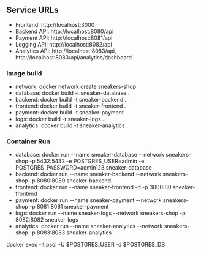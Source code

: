 ## Service URLs

- Frontend: http://localhost:3000
- Backend API: http://localhost:8080/api
- Payment API: http://localhost:8081/api
- Logging API: http://localhost:8082/api
- Analytics API: http://localhost:8083/api, http://localhost:8083/api/analytics/dashboard

### Image build

- network: docker network create sneakers-shop
- database: docker build -t sneaker-database .
- backend: docker build -t sneaker-backend .
- frontend: docker build -t sneaker-frontend .
- payment: docker build -t sneaker-payment .
- logs: docker build -t sneaker-logs .
- analytics: docker build -t sneaker-analytics .

### Container Run

- database: docker run --name sneaker-database --network sneakers-shop -p 5432:5432 -e POSTGRES_USER=admin -e POSTGRES_PASSWORD=admin123 sneaker-database
- backend: docker run --name sneaker-backend --network sneakers-shop -p 8080:8080 sneaker-backend
- frontend: docker run --name sneaker-frontend -d -p 3000:80 sneaker-frontend
- payment: docker run --name sneaker-payment --network sneakers-shop -p 8081:8081 sneaker-payment
- logs: docker run --name sneaker-logs --network sneakers-shop -p 8082:8082 sneaker-logs
- analytics: docker run --name sneaker-analytics --network sneakers-shop -p 8083:8083 sneaker-analytics

docker exec -it <container-name> psql -U $POSTGRES_USER -d $POSTGRES_DB
